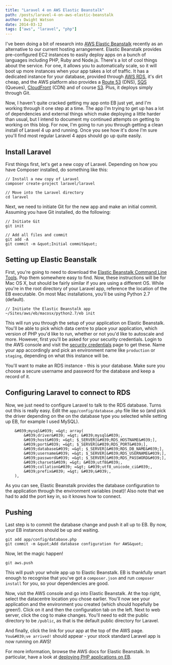 ```yaml
---
title: "Laravel 4 on AWS Elastic Beanstalk"
path: /posts/laravel-4-on-aws-elastic-beanstalk
author: Dwight Watson
date: 2014-03-12
tags: ["aws", "laravel", "php"]
---
```


I&#039;ve been doing a bit of research into [AWS Elastic Beanstalk](http://aws.amazon.com/elasticbeanstalk/) recently as an alternative to our current hosting arrangement. Elastic Beanstalk provides pre-configured EC2 instances to easily deploy apps on a bunch of languages including PHP, Ruby and Node.js. There&#039;s a lot of cool things about the service. For one, it allows you to automatically scale, so it will boot up more instances when your app takes a lot of traffic. It has a dedicated instance for your database, provided through [AWS RDS](http://aws.amazon.com/rds/), it&#039;s dirt cheap, and the AWS platform also provides a [Route 53](http://aws.amazon.com/route53/) (DNS), [SQS](http://aws.amazon.com/sqs/) (Queues), [CloudFront](http://aws.amazon.com/cloudfront/) (CDN) and of course [S3](http://aws.amazon.com/s3/). Plus, it deploys simply through Git.

Now, I haven&#039;t quite cracked getting my app onto EB just yet, and I&#039;m working through it one step at a time. The app I&#039;m trying to get up has a lot of dependencies and external things which make deploying a little harder than usual, but I intend to document my continued attempts on getting to working on this blog. For now, I&#039;m going to run you through getting a clean install of Laravel 4 up and running. Once you see how it&#039;s done I&#039;m sure you&#039;ll find most regular Laravel 4 apps should go up quite easily.

## Install Laravel

First things first, let&#039;s get a new copy of Laravel. Depending on how you have Composer installed, do something like this:

    // Install a new copy of Laravel
    composer create-project laravel/laravel
	
	// Move into the Laravel directory
	cd laravel
	
Next, we need to initiate Git for the new app and make an initial commit. Assuming you have Git installed, do the following:

    // Initiate Git
	git init
	
	// Add all files and commit
	git add -A
	git commit -m &quot;Initial commit&quot;
	
## Setting up Elastic Beanstalk

First, you&#039;re going to need to download the [Elastic Beanstalk Command Line Tools](http://aws.amazon.com/code/6752709412171743). Pop them somewhere easy to find. Now, these instructions will be for Mac OS X, but should be fairly similar if you are using a different OS. While you&#039;re in the root directory of your Laravel app, reference the location of the EB executable. On most Mac installations, you&#039;ll be using Python 2.7 (default).

    // Initiate the Elastic Beanstalk app
    ~/Sites/aws/eb/macosx/python2.7/eb init
	
This will run you through the setup of your application on Elastic Beanstalk. You&#039;ll be able to pick which data centre to place your application, which version of PHP you&#039;d like to run, whether or not you&#039;d like to autoscale and more. However, first you&#039;ll be asked for your security credentials. Login to the AWS console and visit the [security credentials](https://console.aws.amazon.com/iam/home?#security_credential) page to get these. Name your app accordingly and pick an environment name like `production` or `staging`, depending on what this instance will be.

You&#039;ll want to make an RDS instance - this is your database. Make sure you choose a secure username and password for the database and keep a record of it.

## Configuring Laravel to connect to RDS

Now, we just need to configure Laravel to talk to the RDS database. Turns out this is really easy. Edit the `app/config/database.php` file like so (and pick the driver depending on the on the database type you selected while setting up EB, for example I used MySQL).

		&#039;mysql&#039; =&gt; array(
			&#039;driver&#039; =&gt; &#039;mysql&#039;,
			&#039;host&#039; =&gt; $_SERVER[&#039;RDS_HOSTNAME&#039;],
			&#039;port&#039; =&gt; $_SERVER[&#039;RDS_PORT&#039;],
			&#039;database&#039; =&gt; $_SERVER[&#039;RDS_DB_NAME&#039;],
			&#039;username&#039; =&gt; $_SERVER[&#039;RDS_USERNAME&#039;],
			&#039;password&#039; =&gt; $_SERVER[&#039;RDS_PASSWORD&#039;],
			&#039;charset&#039; =&gt; &#039;utf8&#039;,
			&#039;collation&#039; =&gt; &#039;utf8_unicode_ci&#039;,
			&#039;prefix&#039; =&gt; &#039;&#039;,
		),

As you can see, Elastic Beanstalk provides the database configuration to the application through the environment variables (neat)! Also note that we had to add the port key in, so it knows how to connect.

## Pushing

Last step is to commit the database change and push it all up to EB. By now, your EB instances should be up and waiting.

    git add app/config/database.php
	git commit -m &quot;Add database configuration for AWS&quot;
	
Now, let the magic happen!

    git aws.push
	
This will push your whole app up to Elastic Beanstalk. EB is thankfully smart enough to recognise that you&#039;ve got a `composer.json` and run `composer install` for you, so your dependencies are good.

Now, visit the AWS console and go into Elastic Beanstalk. At the top right, select the datacentre location you chose earlier. You&#039;ll now see your application and the environment you created (which should hopefully be green!). Click on it and then the configuration tab on the left. Next to web server, click the cog to make changes. You&#039;ll need to edit the public directory to be `/public`, as that is the default public directory for Laravel.

And finally, click the link for your app at the top of the AWS page. `You&#039;ve arrived!` should appear - your stock standard Laravel app is now running on AWS!

For more information, browse the AWS docs for Elastic Beanstalk. In particular, have a look at [deploying PHP applications on EB](http://docs.aws.amazon.com/elasticbeanstalk/latest/dg/create_deploy_PHP_eb.html).
